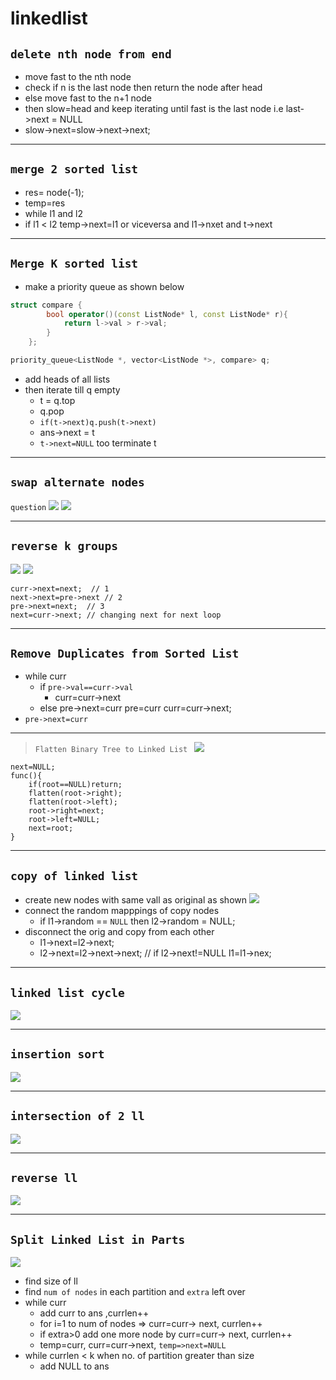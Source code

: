 # linkedlist
## `delete nth node from end`
- move fast to the nth node
- check if n is the last node then return the node after head
- else move fast to the n+1 node
- then slow=head and keep iterating until fast is the last node i.e last->next = NULL
- slow->next=slow->next->next;

---

## `merge 2 sorted list`
- res= node(-1);
- temp=res
- while l1 and l2
-  if l1 < l2 temp->next=l1 or viceversa and l1->nxet and t->next

---

## `Merge K sorted list`
- make a priority queue as shown below
```cpp
struct compare {
        bool operator()(const ListNode* l, const ListNode* r){
            return l->val > r->val;
        }
    };

priority_queue<ListNode *, vector<ListNode *>, compare> q;
```
- add heads of all lists
- then iterate till q empty
    - t = q.top
    - q.pop
    - `if(t->next)q.push(t->next)`
    - ans->next = t
    - `t->next=NULL` too terminate t

---
## `swap alternate nodes`
`question`
![](pics\llq1.png)
![](pics\altrepl-ll.png)

---

## `reverse k groups`

![](pics\llq-2.png)
![](pics\llq2.png)
```
curr->next=next;  // 1
next->next=pre->next // 2
pre->next=next;  // 3
next=curr->next; // changing next for next loop
```
---

## `Remove Duplicates from Sorted List`
- while curr
    - if `pre->val==curr->val`
        - curr=curr->next
    - else
        pre->next=curr
        pre=curr
        curr=curr->next;
- `pre->next=curr`

---
> `Flatten Binary Tree to Linked List `
![](pics\llq3.png)
```
next=NULL;
func(){
    if(root==NULL)return;
    flatten(root->right);
    flatten(root->left);
    root->right=next;
    root->left=NULL;
    next=root;
}
```
---
## `copy of linked list`

- create new nodes with same vall as original as shown
![](pics\llcpy.png)
- connect the random mapppings of copy nodes
    - if l1->random == `NULL` then l2->random = NULL;
- disconnect the orig and copy from each other
  - l1->next=l2->next;
  - l2->next=l2->next->next; // if l2->next!=NULL
  l1=l1->nex;
---  

## `linked list cycle`
![](pics\lla4.png)

---
## `insertion sort`
![](pics\llisa.png)

---
## `intersection of 2 ll`
![](pics\llint.png)

---
## `reverse ll `
![](pics\llrev.png)

---
## `Split Linked List in Parts`
![](pics\llq4.png)
- find size of ll
- find `num of nodes` in each partition and `extra` left over
- while curr
    - add curr to ans ,currlen++
    - for i=1 to num of nodes => curr=curr-> next, currlen++
    - if extra>0 add one more node by curr=curr-> next, currlen++
    - temp=curr, curr=curr->next, `temp=>next=NULL`
- while currlen < k when no. of partition greater than size
   - add NULL to ans